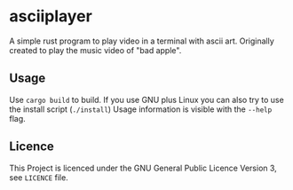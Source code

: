 # asciiplayer

A simple rust program to play video in a terminal with ascii art.
Originally created to play the music video of "bad apple".

## Usage

Use `cargo build` to build.
If you use GNU plus Linux you can also try to use the install script (`./install`)
Usage information is visible with the `--help` flag.

## Licence

This Project is licenced under the GNU General Public Licence Version 3, see `LICENCE` file.